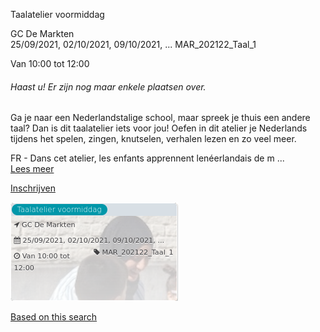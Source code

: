 Taalatelier voormiddag

GC De Markten  
25/09/2021, 02/10/2021, 09/10/2021, ... MAR\_202122\_Taal\_1  

Van 10:00 tot 12:00

  

###### *Haast u! Er zijn nog maar enkele plaatsen over.*

  

Ga je naar een Nederlandstalige school, maar spreek je thuis een andere taal? Dan is dit taalatelier iets voor jou! Oefen in dit atelier je Nederlands tijdens het spelen, zingen, knutselen, verhalen lezen en zo veel meer.  
  
FR - Dans cet atelier, les enfants apprennent lenéerlandais de m  ...  
[Lees meer](https://tickets.vgc.be/activity/subscribe/MAR_202122_Taal_1)

[Inschrijven](https://tickets.vgc.be/activity/subscribe/MAR_202122_Taal_1)

![](63008.png)

[Based on this search](https://tickets.vgc.be/activity/index?&vrijeplaatsen=1&Age%5B%5D=3%2C4&entity=244)